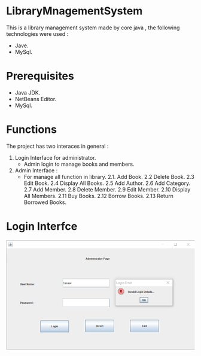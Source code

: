 # LibraryMnagementSystem
This is a library management system made by core java , the following technologies were used :
- Jave.
- MySql.
# Prerequisites
- Java JDK.
- NetBeans Editor.
- MySql.

# Functions
The project has two interaces in general : 
1. Login Interface for administrator.
   - Admin login to manage books and members.
2. Admin Interface : 
   - For manage all function in library.
      2.1. Add Book.
       2.2 Delete Book.
       2.3 Edit Book.
       2.4 Display All Books.
       2.5 Add Author.
       2.6 Add Category.
       2.7 Add Member.
       2.8 Delete Member.
       2.9 Edit Member.
       2.10 Display All Members.
       2.11 Buy Books.
       2.12 Borrow Books.
       2.13 Return Borrowed Books.
  
  # Login Interfce
  ![alt text](Screenshot/2.png)
  
